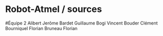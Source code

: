 # Robot-Atmel / sources

#Équipe 2
Alibert Jerôme
Bardet Guillaume
Bogi Vincent
Bouder Clément
Bourniquel Florian
Bruneau Florian
